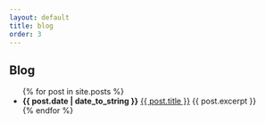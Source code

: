 ```yaml
---
layout: default
title: blog
order: 3
---
```


## Blog

<ul>
  {% for post in site.posts %}
    <li>
      <b>{{ post.date | date_to_string }}</b> <a href="{{ post.url }}">{{ post.title }}</a>
      {{ post.excerpt }}
    </li>
  {% endfor %}
</ul>
